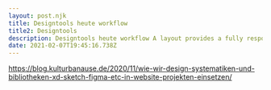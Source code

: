 ```yaml
---
layout: post.njk
title: Designtools heute workflow
title2: Designtools
description: Designtools heute workflow A layout provides a fully responsive page structure that keeps your components organized and aligned regardless of screen size. A layout provides a fully responsive page structure that keeps your components organized and aligned regardless of screen size.
date: 2021-02-07T19:45:16.738Z
---
```


https://blog.kulturbanause.de/2020/11/wie-wir-design-systematiken-und-bibliotheken-xd-sketch-figma-etc-in-website-projekten-einsetzen/
